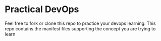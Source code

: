 # Practical DevOps
Feel free to fork or clone this repo to practice your devops learning. This repo contains the manifest files supporting the concept you are trying to learn
